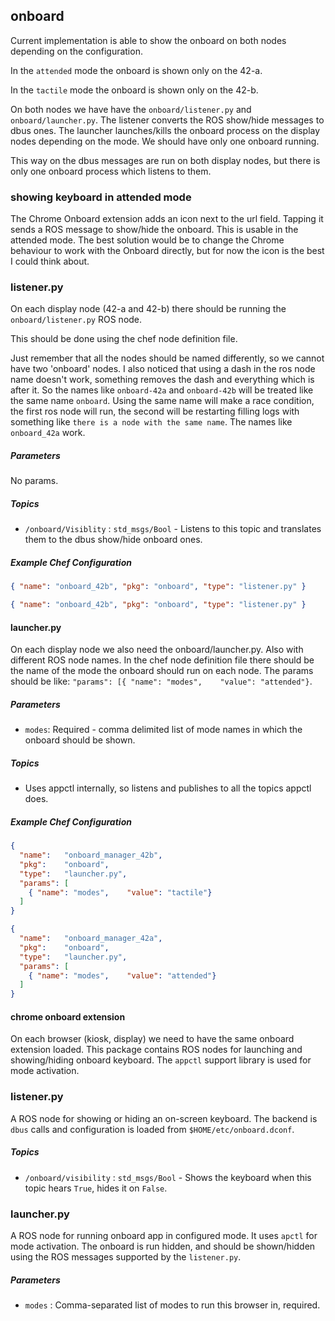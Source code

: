 onboard
-------

Current implementation is able to show the onboard on both nodes depending on the configuration.

In the `attended` mode the onboard is shown only on the 42-a.

In the `tactile` mode the onboard is shown only on the 42-b.

On both nodes we have have the `onboard/listener.py` and `onboard/launcher.py`. The listener converts the ROS show/hide messages to dbus ones. The launcher launches/kills the onboard process on the display nodes depending on the mode. We should have only one onboard running.

This way on the dbus messages are run on both display nodes, but there is only one onboard process which listens to them.

### showing keyboard in attended mode

The Chrome Onboard extension adds an icon next to the url field. Tapping it sends a ROS message to show/hide the onboard. This is usable in the attended mode. The best solution would be to change the Chrome behaviour to work with the Onboard directly, but for now the icon is the best I could think about.

### listener.py

On each display node (42-a and 42-b) there should be running the `onboard/listener.py` ROS node.

This should be done using the chef node definition file.

Just remember that all the nodes should be named differently, so we cannot have two 'onboard' nodes. I also noticed that using a dash in the ros node name doesn't work, something removes the dash and everything which is after it. So the names like `onboard-42a` and `onboard-42b` will be treated like the same name `onboard`. Using the same name will make a race condition, the first ros node will run, the second will be restarting filling logs with something like `there is a node with the same name`. The names like `onboard_42a` work.

##### Parameters

No params.

##### Topics

* `/onboard/Visiblity` : `std_msgs/Bool` - Listens to this topic and translates them to the dbus show/hide onboard ones.

##### Example Chef Configuration

```json
{ "name": "onboard_42b", "pkg": "onboard", "type": "listener.py" }

{ "name": "onboard_42b", "pkg": "onboard", "type": "listener.py" }
```

#### launcher.py

On each display node we also need the onboard/launcher.py. Also with different ROS node names. In the chef node definition file there should be the name of the mode the onboard should run on each node. The params should be like: `"params": [{ "name": "modes",    "value": "attended"}`.

##### Parameters

* `modes`: Required - comma delimited list of mode names in which the onboard should be shown.

##### Topics

* Uses appctl internally, so listens and publishes to all the topics appctl does.

##### Example Chef Configuration

```json
{ 
  "name":   "onboard_manager_42b",
  "pkg":    "onboard",
  "type":   "launcher.py",
  "params": [
    { "name": "modes",    "value": "tactile"}
  ]
}

{
  "name":   "onboard_manager_42a",
  "pkg":    "onboard",
  "type":   "launcher.py",
  "params": [
    { "name": "modes",    "value": "attended"}
  ]
}

```

#### chrome onboard extension

On each browser (kiosk, display) we need to have the same onboard extension loaded.
This package contains ROS nodes for launching and showing/hiding onboard keyboard. The `appctl` support library is used for mode activation. 

### listener.py

A ROS node for showing or hiding an on-screen keyboard.  The backend is `dbus` calls and configuration is loaded from `$HOME/etc/onboard.dconf`.

##### Topics

* `/onboard/visibility` : `std_msgs/Bool` - Shows the keyboard when this topic hears `True`, hides it on `False`.

### launcher.py

A ROS node for running onboard app in configured mode. It uses `apctl` for mode activation. The onboard is run hidden, and should be shown/hidden using the ROS messages supported by the `listener.py`.

##### Parameters

* `modes` : Comma-separated list of modes to run this browser in, required.

